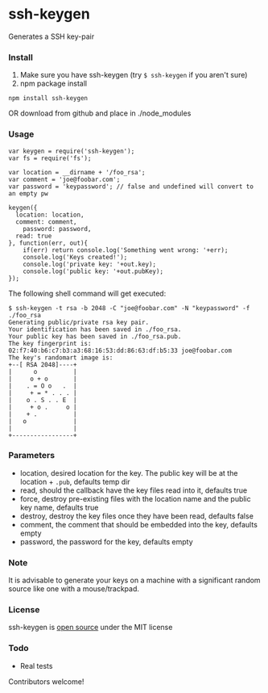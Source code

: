ssh-keygen
==========

Generates a SSH key-pair

### Install
1. Make sure you have ssh-keygen (try `$ ssh-keygen` if you aren't sure)
2. npm package install

```
npm install ssh-keygen
```
OR download from github and place in ./node_modules

### Usage



```
var keygen = require('ssh-keygen');
var fs = require('fs');

var location = __dirname + '/foo_rsa';
var comment = 'joe@foobar.com';
var password = 'keypassword'; // false and undefined will convert to an empty pw

keygen({
  location: location,
  comment: comment,
	password: password,
  read: true
}, function(err, out){
	if(err) return console.log('Something went wrong: '+err);
	console.log('Keys created!');
	console.log('private key: '+out.key);
	console.log('public key: '+out.pubKey);
});

```

The following shell command will get executed:

```
$ ssh-keygen -t rsa -b 2048 -C "joe@foobar.com" -N "keypassword" -f ./foo_rsa
Generating public/private rsa key pair.
Your identification has been saved in ./foo_rsa.
Your public key has been saved in ./foo_rsa.pub.
The key fingerprint is:
02:f7:40:b6:c7:b3:a3:68:16:53:dd:86:63:df:b5:33 joe@foobar.com
The key's randomart image is:
+--[ RSA 2048]----+
|      o          |
|     o + o       |
|    . = O o   .  |
|     + = * . . . |
|    o . S . . E  |
|     + o .     o |
|    + .          |
|   o             |
|                 |
+-----------------+
```

### Parameters

* location, desired location for the key. The public key will be at the location + `.pub`, defaults temp dir
* read, should the callback have the key files read into it, defaults true
* force, destroy pre-existing files with the location name and the public key name, defaults true
* destroy, destroy the key files once they have been read, defaults false
* comment, the comment that should be embedded into the key, defaults empty
* password, the password for the key, defaults empty

### Note

It is advisable to generate your keys on a machine with a significant random source like one with a mouse/trackpad.

### License

ssh-keygen is [open source](https://github.com/ericvicenti/ssh-keygen/blob/master/LICENSE.md) under the MIT license

### Todo

* Real tests

Contributors welcome!
